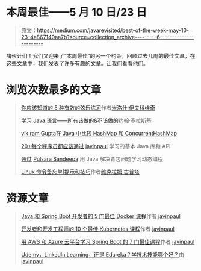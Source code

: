 # 本周最佳——5 月 10 日/23 日

> 原文：<https://medium.com/javarevisited/best-of-the-week-may-10-23-4a867140aa7b?source=collection_archive---------6----------------------->

嗨伙计们！我们又迎来了“本周最佳”的另一个约会，回顾过去几周的最佳文章，在这些文章中，我们发表了许多有趣的文章。让我们看看他们。

# 浏览次数最多的文章

> [你应该知道的 5 种有效的弦乐练习](/javarevisited/5-effective-string-practices-you-should-know-e9a75811b123)作者[米洛什·伊夫科维奇](https://medium.com/u/3ee57b082bb?source=post_page-----4a867140aa7b--------------------------------)
> 
> [学习 Java 语言——所有该做的&不该做的](/javarevisited/learn-java-language-all-the-dos-donts-8d9d52354b5a)约翰·塞拉斯基
> 
> [vik ram Gupta](/javarevisited/comparing-hashmap-and-concurrenthashmap-in-java-e131769c2eec)[在 Java 中比较 HashMap 和 ConcurrentHashMap](https://medium.com/u/7a980d8abe25?source=post_page-----4a867140aa7b--------------------------------)
> 
> [20+每个程序员都应该通过](/javarevisited/20-essential-java-libraries-and-apis-every-programmer-should-learn-5ccd41812fc7) [javinpaul](https://medium.com/u/bb36d8439904?source=post_page-----4a867140aa7b--------------------------------) 学习的基本 Java 库和 API
> 
> [通过](/javarevisited/learn-dynamic-programming-by-solving-knapsack-problem-in-java-e3bc20ed3f7b) [Pulsara Sandeepa](https://medium.com/u/1ca0bc013f57?source=post_page-----4a867140aa7b--------------------------------) 用 Java 解决背包问题学习动态编程
> 
> [Linux 命令备忘单|提示和技巧](/javarevisited/linux-commands-cheat-sheet-tips-and-tricks-5742d2b59ad1)作者[维克拉姆·古普塔](https://medium.com/u/7a980d8abe25?source=post_page-----4a867140aa7b--------------------------------)

# 资源文章

> [Java 和 Spring Boot 开发者的 5 门最佳 Docker 课程](/javarevisited/5-best-docker-courses-for-java-and-spring-boot-developers-bbf01c5e6542)作者 [javinpaul](https://medium.com/u/bb36d8439904?source=post_page-----4a867140aa7b--------------------------------)
> 
> [开发者和开发工程师的 10 个最佳 Kubernetes 课程](/javarevisited/10-best-kubernetes-courses-for-developers-and-devops-engineers-94c35cd3a2fd)作者 [javinpaul](https://medium.com/u/bb36d8439904?source=post_page-----4a867140aa7b--------------------------------)
> 
> [用 AWS 和 Azure 云平台学习 Spring Boot 的 7 门最佳课程](/javarevisited/7-best-courses-to-learn-spring-boot-with-aws-and-azure-cloud-platform-9f953d12bb93)作者 [javinpaul](https://medium.com/u/bb36d8439904?source=post_page-----4a867140aa7b--------------------------------)
> 
> [Udemy，LinkedIn Learning，还是 Edureka？学技术技能哪个好？](/javarevisited/udemy-linkedin-learning-or-edureka-which-is-better-to-learn-tech-skills-adbe3442a547)由 [javinpaul](https://medium.com/u/bb36d8439904?source=post_page-----4a867140aa7b--------------------------------)